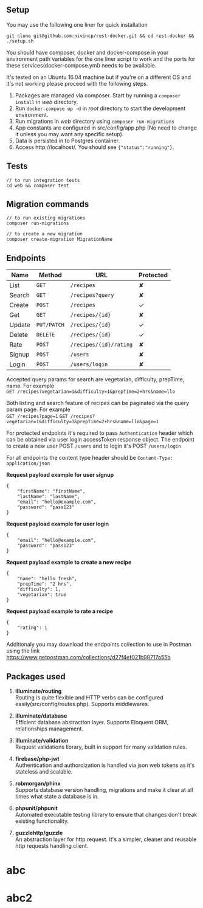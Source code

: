## Setup

You may use the following one liner for quick installation
```
git clone git@github.com:nivincp/rest-docker.git && cd rest-docker && ./setup.sh
```

You should have composer, docker and docker-compose in your environment path variables for the one liner script to work and the ports for these services(docker-compose.yml) needs to be available.

It's tested on an Ubuntu 16.04 machine but if you're on a different OS and it's not working please proceed with the following steps.

1. Packages are managed via composer. Start by running a `composer install` in *web* directory.
2. Run `docker-compose up -d` in *root* directory to start the development environment.
3. Run migrations in *web* directory using ``composer run-migrations``
4. App constants are configured in src/config/app.php (No need to change it unless you may want any specific setup).
5. Data is persisted in to Postgres container.
6. Access http://localhost/. You should see ``{"status":"running"}``.

## Tests

```
// to run integration tests
cd web && composer test
```

## Migration commands

```
// to run existing migrations
composer run-migrations

// to create a new migration
composer create-migration MigrationName
```

## Endpoints
| Name   | Method      | URL                    | Protected |
| ---    | ---         | ---                    | ---       |
| List   | `GET`       | `/recipes`             | ✘         |
| Search | `GET`       | `/recipes?query`       | ✘         |
| Create | `POST`      | `/recipes`             | ✓         |
| Get    | `GET`       | `/recipes/{id}`        | ✘         |
| Update | `PUT/PATCH` | `/recipes/{id}`        | ✓         |
| Delete | `DELETE`    | `/recipes/{id}`        | ✓         |
| Rate   | `POST`      | `/recipes/{id}/rating` | ✘         |
| Signup | `POST`      | `/users`               | ✘         |
| Login  | `POST`      | `/users/login`         | ✘         |

Accepted query params for search are vegetarian, difficulty, prepTime, name. For example  
``GET /recipes?vegetarian=1&difficulty=1&prepTime=2+hrs&name=llo``

Both listing and search feature of recipes can be paginated via the query param page. For example  
``GET /recipes?page=1``
``GET /recipes?vegetarian=1&difficulty=1&prepTime=2+hrs&name=llo&page=1``

For protected endpoints it's required to pass ``Authentication`` header which can be obtained via user login accessToken response object. The endpoint to create a new user POST ``/users`` and to login it's POST ``/users/login``

For all endpoints the content type header should be ``Content-Type: application/json ``

**Request payload example for user signup**
```
{
    "firstName": "firstName",
    "lastName": "lastName",
    "email": "hello@example.com",
    "password": "pass123"
}
```

**Request payload example for user login**
```
{
    "email": "hello@example.com",
    "password": "pass123"
}
```

**Request payload example to create a new recipe**
```
{
    "name": "hello fresh",
    "prepTime": "2 hrs",
    "difficulty": 1,
    "vegetarian": true
}
```

**Request payload example to rate a recipe**
```
{
    "rating": 1
}
```

Additionaly you may download the endpoints collection to use in Postman using the link https://www.getpostman.com/collections/d27f4ef021b98717a55b 

## Packages used

1. **illuminate/routing**  
Routing is quite flexible and HTTP verbs can be configured easily(src/config/routes.php). Supports middlewares.

2. **illuminate/database**  
Efficient database abstraction layer. Supports Eloquent ORM, relationships management.

3. **illuminate/validation**  
Request validations library, built in support for many validation rules.

4. **firebase/php-jwt**  
Authentication and authoroization is handled via json web tokens as it's stateless and scalable.

5. **robmorgan/phinx**  
Supports database version handling, migrations and make it clear at all times what state a database is in.

6. **phpunit/phpunit**  
Automated executable testing library to ensure that changes don't break existing functionality.

7. **guzzlehttp/guzzle**  
An abstraction layer for http request.  It's a simpler, cleaner and reusable http requests handling client.
# abc
# abc2
